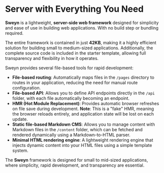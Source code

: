 # Server with Everything You Need

**Sweyn** is a lightweight, **server-side web framework** designed for simplicity and ease of use in building web applications. With no build step or bundling required.

The entire framework is contained in just **42KB**, making it a highly efficient solution for building small to medium-sized applications. Additionally, the complete source code is included in the starter template, allowing full transparency and flexibility in how it operates.

Sweyn provides several file-based tools for rapid development:

- **File-based routing**: Automatically maps files in the `/pages` directory to routes in your application, reducing the need for manual route configuration.
- **File-based API**: Allows you to define API endpoints directly in the `/api` folder, with each file automatically becoming an endpoint.
- **HMR (Hot Module Replacement)**: Provides automatic browser refreshes on file save during development. **Note**: This is a "fake" HMR, meaning the browser reloads entirely, and application state will be lost on each update.
- **Static file-based Markdown CMS**: Allows you to manage content with Markdown files in the `/content` folder, which can be fetched and rendered dynamically using a Markdown-to-HTML parser.
- **Minimal HTML rendering engine**: A lightweight rendering engine that injects dynamic content into your HTML files using a simple template system.

The **Sweyn** framework is designed for small to mid-sized applications, where simplicity, rapid development, and transparency are essential.
